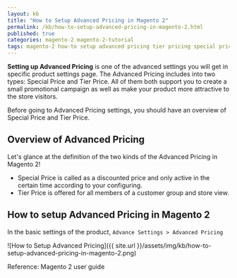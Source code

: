 ```yaml
---
layout: kb
title: "How to Setup Advanced Pricing in Magento 2"
permalink: /kb/how-to-setup-advanced-pricing-in-magento-2.html
published: true
categories: magento-2 magento-2-tutorial
tags: magento-2 how-to setup advanced pricing tier pricing special pricing promotional campaign
---
```


**Setting up Advanced Pricing** is one of the advanced settings you will get in specific product settings page. The Advanced Pricing includes into two types: Special Price and Tier Price. All of them both support you to create a small promotional campaign as well as make your product more attractive to the store visitors.

Before going to Advanced Pricing settings, you should have an overview of Special Price and Tier Price.

## Overview of Advanced Pricing

Let's glance at the definition of the two kinds of the Advanced Pricing in Magento 2!

* Special Price is called as a discounted price and only active in the certain time according to your configuring. 
* Tier Price is offered for all members of a customer group and store view.

## How to setup Advanced Pricing in Magento 2

In the basic settings of the product, `Advance Settings > Advanced Pricing`

![How to Setup Advanced Pricing]({{ site.url }}/assets/img/kb/how-to-setup-advanced-pricing-in-magento-2.png)



Reference: Magento 2 user guide
